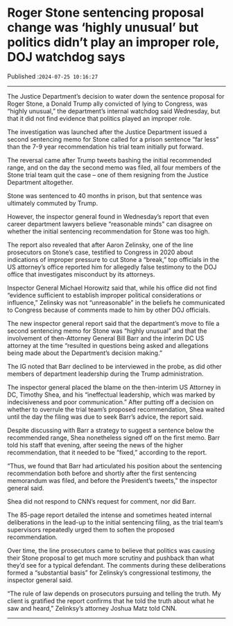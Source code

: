 # Roger Stone sentencing proposal change was ‘highly unusual’ but politics didn’t play an improper role, DOJ watchdog says

Published :`2024-07-25 10:16:27`

---

The Justice Department’s decision to water down the sentence proposal for Roger Stone, a Donald Trump ally convicted of lying to Congress, was “highly unusual,” the department’s internal watchdog said Wednesday, but that it did not find evidence that politics played an improper role.

The investigation was launched after the Justice Department issued a second sentencing memo for Stone called for a prison sentence “far less” than the 7-9 year recommendation his trial team initially put forward.

The reversal came after Trump tweets bashing the initial recommended range, and on the day the second memo was filed, all four members of the Stone trial team quit the case – one of them resigning from the Justice Department altogether.

Stone was sentenced to 40 months in prison, but that sentence was ultimately commuted by Trump.

However, the inspector general found in Wednesday’s report that even career department lawyers believe “reasonable minds” can disagree on whether the initial sentencing recommendation for Stone was too high.

The report also revealed that after Aaron Zelinsky, one of the line prosecutors on Stone’s case, testified to Congress in 2020 about indications of improper pressure to cut Stone a “break,” top officials in the US attorney’s office reported him for allegedly false testimony to the DOJ office that investigates misconduct by its attorneys.

Inspector General Michael Horowitz said that, while his office did not find “evidence sufficient to establish improper political considerations or influence,” Zelinsky was not “unreasonable” in the beliefs he communicated to Congress because of comments made to him by other DOJ officials.

The new inspector general report said that the department’s move to file a second sentencing memo for Stone was “highly unusual” and that the involvement of then-Attorney General Bill Barr and the interim DC US attorney at the time “resulted in questions being asked and allegations being made about the Department’s decision making.”

The IG noted that Barr declined to be interviewed in the probe, as did other members of department leadership during the Trump administration.

The inspector general placed the blame on the then-interim US Attorney in DC, Timothy Shea, and his “ineffectual leadership, which was marked by indecisiveness and poor communication.” After putting off a decision on whether to overrule the trial team’s proposed recommendation, Shea waited until the day the filing was due to seek Barr’s advice, the report said.

Despite discussing with Barr a strategy to suggest a sentence below the recommended range, Shea nonetheless signed off on the first memo. Barr told his staff that evening, after seeing the news of the higher recommendation, that it needed to be “fixed,” according to the report.

“Thus, we found that Barr had articulated his position about the sentencing recommendation both before and shortly after the first sentencing memorandum was filed, and before the President’s tweets,” the inspector general said.

Shea did not respond to CNN’s request for comment, nor did Barr.

The 85-page report detailed the intense and sometimes heated internal deliberations in the lead-up to the initial sentencing filing, as the trial team’s supervisors repeatedly urged them to soften the proposed recommendation.

Over time, the line prosecutors came to believe that politics was causing their Stone proposal to get much more scrutiny and pushback than what they’d see for a typical defendant. The comments during these deliberations formed a “substantial basis” for Zelinsky’s congressional testimony, the inspector general said.

“The rule of law depends on prosecutors pursuing and telling the truth. My client is gratified the report confirms that he told the truth about what he saw and heard,” Zelinksy’s attorney Joshua Matz told CNN.

---


